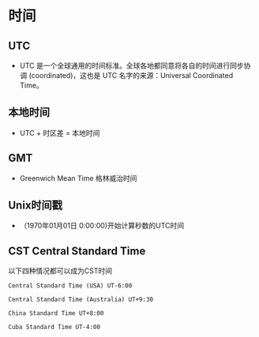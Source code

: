 # 时间
## UTC 
* UTC 是一个全球通用的时间标准。全球各地都同意将各自的时间进行同步协调 (coordinated)，这也是 UTC 名字的来源：Universal Coordinated Time。
## 本地时间
* UTC + 时区差 = 本地时间
## GMT
* Greenwich Mean Time 格林威治时间
## Unix时间戳
* （1970年01月01日 0:00:00)开始计算秒数的UTC时间
## CST Central Standard Time 
以下四种情况都可以成为CST时间
```
Central Standard Time (USA) UT-6:00

Central Standard Time (Australia) UT+9:30

China Standard Time UT+8:00

Cuba Standard Time UT-4:00
```
